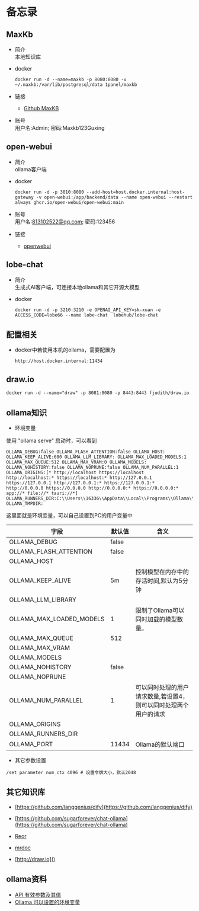 # 备忘录

## MaxKb
- 简介   
  本地知识库
- docker

	```shell
	docker run -d --name=maxkb -p 8080:8080 -v ~/.maxkb:/var/lib/postgresql/data 1panel/maxkb
	```
- 链接
	- [Github MaxKB](https://github.com/1Panel-dev/MaxKB)

- 账号  
	用户名:Admin; 密码:Maxkb123Guxing


## open-webui
- 简介  
  ollama客户端

- docker 

	```shell
	docker run -d -p 3010:8080 --add-host=host.docker.internal:host-gateway -v open-webui:/app/backend/data --name open-webui --restart always ghcr.io/open-webui/open-webui:main
	```

- 账号  
	用户名:813102522@qq.com; 密码:123456

- 链接  
  - [openwebui](https://docs.openwebui.com/)

## lobe-chat
- 简介  
  生成式AI客户端，可连接本地ollama和其它开源大模型
- docker 

	```shell
	docker run -d -p 3210:3210 -e OPENAI_API_KEY=sk-xuan -e ACCESS_CODE=lobe66 --name lobe-chat  lobehub/lobe-chat
	```

## 配置相关

- docker中若使用本机的ollama，需要配置为
  ```text
  http://host.docker.internal:11434
  ```
## draw.io

```docker
docker run -d --name="draw" -p 8081:8080 -p 8443:8443 fjudith/draw.io
```

## ollama知识

- 环境变量

使用 "ollama serve" 启动时，可以看到
```test
OLLAMA_DEBUG:false OLLAMA_FLASH_ATTENTION:false OLLAMA_HOST: OLLAMA_KEEP_ALIVE:600 OLLAMA_LLM_LIBRARY: OLLAMA_MAX_LOADED_MODELS:1 OLLAMA_MAX_QUEUE:512 OLLAMA_MAX_VRAM:0 OLLAMA_MODELS: OLLAMA_NOHISTORY:false OLLAMA_NOPRUNE:false OLLAMA_NUM_PARALLEL:1 OLLAMA_ORIGINS:[* http://localhost https://localhost http://localhost:* https://localhost:* http://127.0.0.1 https://127.0.0.1 http://127.0.0.1:* https://127.0.0.1:* http://0.0.0.0 https://0.0.0.0 http://0.0.0.0:* https://0.0.0.0:* app://* file://* tauri://*] OLLAMA_RUNNERS_DIR:C:\\Users\\16336\\AppData\\Local\\Programs\\Ollama\\ollama_runners OLLAMA_TMPDIR:
```
这里面就是环境变量，可以自己设置到PC的用户变量中

|字段|默认值|含义|
|--|--|--|
|OLLAMA_DEBUG|false||
|OLLAMA_FLASH_ATTENTION|false||
|OLLAMA_HOST|||
|OLLAMA_KEEP_ALIVE|5m|控制模型在内存中的存活时间,默认为5分钟|
|OLLAMA_LLM_LIBRARY|||
|OLLAMA_MAX_LOADED_MODELS|1|限制了Ollama可以同时加载的模型数量。|
|OLLAMA_MAX_QUEUE|512||
|OLLAMA_MAX_VRAM|||
|OLLAMA_MODELS|||
|OLLAMA_NOHISTORY|false||
|OLLAMA_NOPRUNE|||
|OLLAMA_NUM_PARALLEL|1|可以同时处理的用户请求数量,若设置4，则可以同时处理两个用户的请求|
|OLLAMA_ORIGINS|||
|OLLAMA_RUNNERS_DIR|||
|OLLAMA_PORT|11434|Ollama的默认端口|

- 其它参数设置

```shell
/set parameter num_ctx 4096 # 设置令牌大小，默认2048
```

## 其它知识库

- [https://github.com/langgenius/dify](https://github.com/langgenius/dify)

- [https://github.com/sugarforever/chat-ollama](https://github.com/sugarforever/chat-ollama)

- [Reor](https://www.reorproject.org/)

- [mrdoc]() 

- [http://draw.io]()


## ollama资料

- [API 有效参数及其值](https://ollama.fan/reference/modelfile/#valid-parameters-and-values)
- [Ollama 可以设置的环境变量](https://blog.csdn.net/engchina/article/details/138743634)